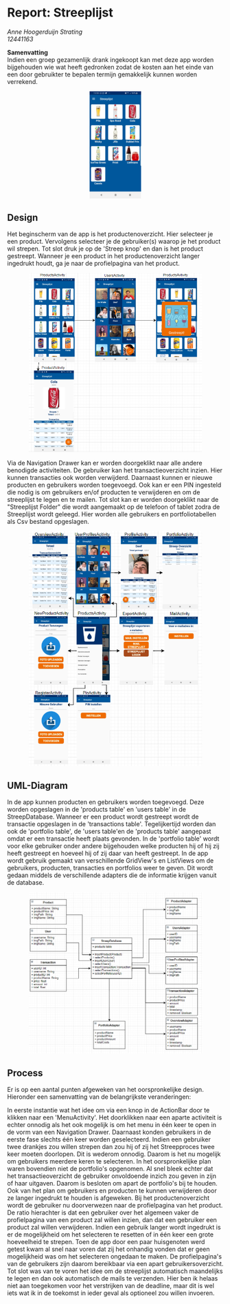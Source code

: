 # Report: Streeplijst

*Anne Hoogerduijn Strating*  
*12441163*  

**Samenvatting**  
Indien een groep gezamenlijk drank ingekoopt kan met deze app worden bijgehouden wie wat heeft gedronken zodat de kosten aan het einde van een door gebruikter te bepalen termijn gemakkelijk kunnen worden verrekend.  

<p align="center">
  <img src="https://github.com/AnneHS/Streeplijst/blob/master/app/doc/ProductsActivity.jpg" height="5%" width="24%"/> 
</p>  

## Design
Het beginscherm van de app is het productenoverzicht. Hier selecteer je een product. Vervolgens selecteer je de gebruiker(s) waarop je het product wil strepen. Tot slot druk je op de 'Streep knop' en dan is het product gestreept. Wanneer je een product in het productenoverzicht langer ingedrukt houdt, ga je naar de profielpagina van het product.

<p align="center">
  <img src="https://github.com/AnneHS/Streeplijst/blob/master/app/doc/DesignHoofd.PNG" height="5%" width="80%"/> 
</p>   

Via de Navigation Drawer kan er worden doorgeklikt naar alle andere benodigde activiteiten. De gebruiker kan het transactieoverzicht inzien. Hier kunnen transacties ook worden verwijderd. Daarnaast kunnen er nieuwe producten en gebruikers worden toegevoegd. Ook kan er een PIN ingesteld die nodig is om gebruikers en/of producten te verwijderen en om de streeplijst te legen en te mailen. Tot slot kan er worden doorgeklikt naar de "Streeplijst Folder" die wordt aangemaakt op de telefoon of tablet zodra de Streeplijst wordt geleegd. Hier worden alle gebruikers en portfoliotabellen als Csv bestand opgeslagen.

<p align="center">
  <img src="https://github.com/AnneHS/Streeplijst/blob/master/app/doc/Design2.PNG" height="5%" width="80%"/> 
</p>  

## UML-Diagram
In de app kunnen producten en gebruikers worden toegevoegd. Deze worden opgeslagen in de 'products table' en 'users table' in de StreepDatabase. Wanneer er een product wordt gestreept wordt de transactie opgeslagen in de 'transactions table'. Tegelijkertijd worden dan ook de 'portfolio table', de 'users table'en de 'products table' aangepast omdat er een transactie heeft plaats gevonden. In de 'portfolio table' wordt voor elke gebruiker onder andere bijgehouden welke producten hij of hij zij heeft gestreept en hoeveel hij of zij daar van heeft gestreept. In de app wordt gebruik gemaakt van verschillende GridView's en ListViews om de gebruikers, producten, transacties en portfolios weer te geven. Dit wordt gedaan middels de verschillende adapters die de informatie krijgen vanuit de database. 

<p align="center">
  <img src="https://github.com/AnneHS/Streeplijst/blob/master/app/doc/UML.PNG" height="5%" width="80%"/> 
</p>  

## Process
Er is op een aantal punten afgeweken van het oorspronkelijke design. Hieronder een samenvatting van de belangrijkste veranderingen: 

In eerste instantie wat het idee om via een knop in de ActionBar door te klikken naar een 'MenuActivity'. Het doorklikken naar een aparte activiteit is echter onnodig als het ook mogelijk is om het menu in één keer te open in de vorm van een Navigation Drawer. Daarnaast konden gebruikers in de eerste fase slechts één keer worden geselecteerd. Indien een gebruiker twee drankjes zou willen strepen dan zou hij of zij het Streepproces twee keer moeten doorlopen. Dit is wederom onnodig. Daarom is het nu mogelijk om gebruikers meerdere keren te selecteren. In het oorspronkelijke plan waren bovendien niet de portfolio's opgenomen. Al snel bleek echter dat het transactieoverzicht de gebruiker onvoldoende inzich zou geven in zijn of haar uitgaven. Daarom is besloten om apart de portfolio's bij te houden. Ook van het plan om gebruikers en producten te kunnen verwijderen door ze langer ingedrukt te houden is afgeweken. Bij het productenoverzicht wordt de gebruiker nu doorverwezen naar de profielpagina van het product. De ratio hierachter is dat een gebruiker over het algemeen vaker de profielpagina van een product zal willen inzien, dan dat een gebruiker een product zal willen verwijderen. Indien een gebruik langer wordt ingedrukt is er de mogelijkheid om het selecteren te resetten of in één keer een grote hoeveelheid te strepen. Toen de app door een paar huisgenoten werd getest kwam al snel naar voren dat zij het onhandig vonden dat er geen mogelijkheid was om het selecteren ongedaan te maken. De profielpagina's van de gebruikers zijn daarom bereikbaar via een apart gebruikersoverzicht.
Tot slot was van te voren het idee om de streeplijst automatisch maandelijks te legen en dan ook automatisch de mails te verzenden. Hier ben ik helaas niet aan toegekomen voor het verstrijken van de deadline, maar dit is wel iets wat ik in de toekomst in ieder geval als optioneel zou willen invoeren.
